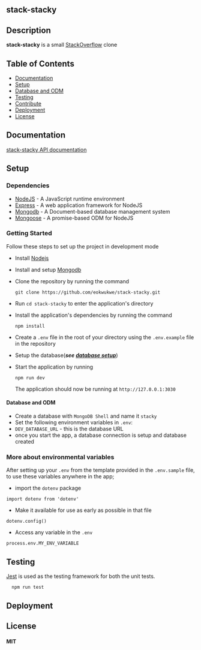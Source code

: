 ## stack-stacky

## Description
**stack-stacky** is a small [StackOverflow](https://stackoverflow.com) clone

## Table of Contents

- [Documentation](#documentation)
- [Setup](#setup)
- [Database and ODM](#database-and-odm)
- [Testing](#testing)
- [Contribute](#contribute)
- [Deployment](#deployment)
- [License](#license)

## Documentation

[stack-stacky API documentation](https://documenter.getpostman.com/view/4676296/SzmiWvZi)

## Setup

### Dependencies

- [NodeJS](https://github.com/nodejs/node) - A JavaScript runtime environment
- [Express](https://github.com/expressjs/express) - A web application framework for NodeJS
- [Mongodb](https://github.com/mongodb/mongo) - A Document-based database management system
- [Mongoose](https://github.com/Automattic/mongoose) - A promise-based ODM for NodeJS

### Getting Started

Follow these steps to set up the project in development mode

- Install [Nodejs](https://nodejs.org/en/download/)
- Install and setup [Mongodb](https://www.mongodb.com/)
- Clone the repository by running the command

  ```[bash]
  git clone https://github.com/eokwukwe/stack-stacky.git
  ```

- Run `cd stack-stacky` to enter the application's directory
- Install the application's dependencies by running the command
  ```
  npm install
  ```
- Create a `.env` file in the root of your directory using the `.env.example` file in the repository
- Setup the database(**_see [database setup](https://www.mongodb.com)_**)
- Start the application by running
  ```
  npm run dev
  ```
  The application should now be running at `http://127.0.0.1:3030`

#### Database and ODM

- Create a database with `MongoDB Shell` and name it `stacky`
- Set the following environment variables in `.env`:
- `DEV_DATABASE_URL` - this is the database URL
- once you start the app, a database connection is setup and database created

### More about environmental variables

After setting up your `.env` from the template provided in the `.env.sample` file,
to use these variables anywhere in the app;

- import the `dotenv` package

```[js]
import dotenv from 'dotenv'
```

- Make it available for use as early as possible in that file

```[js]
dotenv.config()
```

- Access any variable in the `.env`

```[js]
process.env.MY_ENV_VARIABLE
```

## Testing

[Jest](https://jestjs.io) is used as the testing framework for both the unit tests.


```
  npm run test
```

## Deployment


## License
#### MIT

